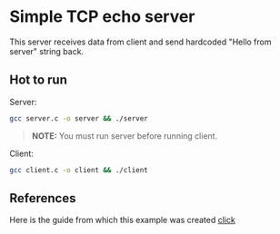 # Simple TCP echo server

This server receives data from client and send hardcoded "Hello from server" string back.

## Hot to run
Server:
```bash
gcc server.c -o server && ./server
```
> **NOTE:** You must run server before running client.

Client:
```bash
gcc client.c -o client && ./client
```

## References
Here is the guide from which this example was created [click](https://beej.us/guide/bgnet/html/split/system-calls-or-bust.html#system-calls-or-bust)